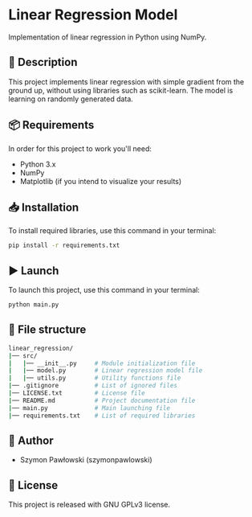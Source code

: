 # Linear Regression Model

Implementation of linear regression in Python using NumPy.

## 📄 Description
This project  implements linear regression with simple gradient from the ground up, without using libraries such as scikit-learn. The model is learning on randomly generated data.

## 📦 Requirements
In order for this project to work you'll need:
- Python 3.x
- NumPy
- Matplotlib (if you intend to visualize your results)

## 📥 Installation
To install required libraries, use this command in your terminal:
```bash
pip install -r requirements.txt
```

## ▶️ Launch
To launch this project, use this command in your terminal:
```bash
python main.py
```

## 📁 File structure
```bash
linear_regression/
|── src/
|   |── __init__.py     # Module initialization file
|   |── model.py        # Linear regression model file
|   |── utils.py        # Utility functions file
|── .gitignore          # List of ignored files
|── LICENSE.txt         # License file
|── README.md           # Project documentation file
|── main.py             # Main launching file
|── requirements.txt    # List of required libraries
```

## 👤 Author
- Szymon Pawłowski (szymonpawlowski)

## 📃 License
This project is released with GNU GPLv3 license.